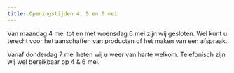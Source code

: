 ```yaml
---
title: Openingstijden 4, 5 en 6 mei
---
```

Van maandag 4 mei tot en met woensdag 6 mei zijn wij gesloten. Wel kunt u terecht voor het aanschaffen van producten of het maken van een afspraak.

Vanaf donderdag 7 mei heten wij u weer van harte welkom. Telefonisch zijn wij wel bereikbaar op 4 & 6 mei.